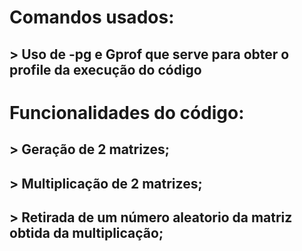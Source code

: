 # Comandos usados:
## > Uso de -pg e Gprof que serve para obter o profile da execução do código 

# Funcionalidades do código:
## > Geração de 2 matrizes;
## > Multiplicação de 2 matrizes; 
## > Retirada de um número aleatorio da matriz obtida da multiplicação; 